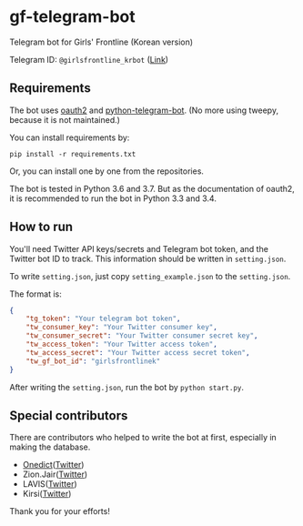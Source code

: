 # gf-telegram-bot
Telegram bot for Girls' Frontline (Korean version)

Telegram ID: `@girlsfrontline_krbot` ([Link](https://telegram.me/girlsfrontline_krbot))

## Requirements

The bot uses [oauth2](https://github.com/joestump/python-oauth2) and [python-telegram-bot](https://python-telegram-bot.org). (No more using tweepy, because it is not maintained.)

You can install requirements by:

```
pip install -r requirements.txt
```

Or, you can install one by one from the repositories.

The bot is tested in Python 3.6 and 3.7. But as the documentation of oauth2, it is recommended to run the bot in Python 3.3 and 3.4.

## How to run

You'll need Twitter API keys/secrets and Telegram bot token, and the Twitter bot ID to track. This information should be written in `setting.json`.

To write `setting.json`, just copy `setting_example.json` to the `setting.json`.

The format is:

```json
{
    "tg_token": "Your telegram bot token",
    "tw_consumer_key": "Your Twitter consumer key",
    "tw_consumer_secret": "Your Twitter consumer secret key",
    "tw_access_token": "Your Twitter access token",
    "tw_access_secret": "Your Twitter access secret token",
    "tw_gf_bot_id": "girlsfrontlinek"
}
```

After writing the `setting.json`, run the bot by `python start.py`.

## Special contributors

There are contributors who helped to write the bot at first, especially in making the database.

- [Onedict](https://github.com/onedict)([Twitter](0nestation))
- Zion.Jair([Twitter](https://twitter.com/chlwodud30))
- LAVIS([Twitter](https://twitter.com/LAVIS__CANNON))
- Kirsi([Twitter](https://twitter.com/DevelopKirsi))

Thank you for your efforts!